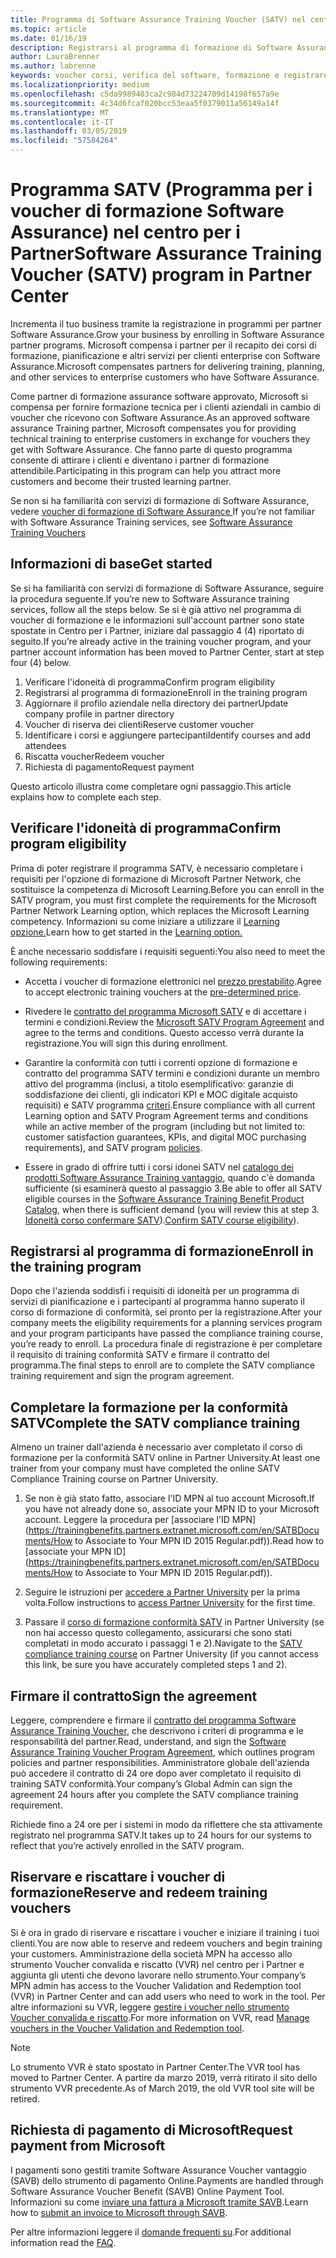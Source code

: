 ```yaml
---
title: Programma di Software Assurance Training Voucher (SATV) nel centro per i Partner | Centro per i partner
ms.topic: article
ms.date: 01/16/19
description: Registrarsi al programma di formazione di Software Assurance
author: LauraBrenner
ms.author: labrenne
keywords: voucher corsi, verifica del software, formazione e registrare in SATV, SATV
ms.localizationpriority: medium
ms.openlocfilehash: c5da9989403ca2c984d73224709d14198f657a9e
ms.sourcegitcommit: 4c34d6fcaf020bcc53eaa5f0379011a56149a14f
ms.translationtype: MT
ms.contentlocale: it-IT
ms.lasthandoff: 03/05/2019
ms.locfileid: "57584264"
---
```

# <a name="software-assurance-training-voucher-satv-program-in-partner-center"></a><span data-ttu-id="193f5-104">Programma SATV (Programma per i voucher di formazione Software Assurance) nel centro per i Partner</span><span class="sxs-lookup"><span data-stu-id="193f5-104">Software Assurance Training Voucher (SATV) program in Partner Center</span></span>

<span data-ttu-id="193f5-105">Incrementa il tuo business tramite la registrazione in programmi per partner Software Assurance.</span><span class="sxs-lookup"><span data-stu-id="193f5-105">Grow your business by enrolling in Software Assurance partner programs.</span></span> <span data-ttu-id="193f5-106">Microsoft compensa i partner per il recapito dei corsi di formazione, pianificazione e altri servizi per clienti enterprise con Software Assurance.</span><span class="sxs-lookup"><span data-stu-id="193f5-106">Microsoft compensates partners for delivering training, planning, and other services to enterprise customers who have Software Assurance.</span></span> 

<span data-ttu-id="193f5-107">Come partner di formazione assurance software approvato, Microsoft si compensa per fornire formazione tecnica per i clienti aziendali in cambio di voucher che ricevono con Software Assurance.</span><span class="sxs-lookup"><span data-stu-id="193f5-107">As an approved software assurance Training partner, Microsoft compensates you for providing technical training to enterprise customers in exchange for vouchers they get with Software Assurance.</span></span> <span data-ttu-id="193f5-108">Che fanno parte di questo programma consente di attirare i clienti e diventano i partner di formazione attendibile.</span><span class="sxs-lookup"><span data-stu-id="193f5-108">Participating in this program can help you attract more customers and become their trusted learning partner.</span></span>

<span data-ttu-id="193f5-109">Se non si ha familiarità con servizi di formazione di Software Assurance, vedere [voucher di formazione di Software Assurance ](https://trainingbenefits.partners.extranet.microsoft.com/en/SATV/Pages/default.aspx)</span><span class="sxs-lookup"><span data-stu-id="193f5-109">If you’re not familiar with Software Assurance Training services, see [Software Assurance Training Vouchers ](https://trainingbenefits.partners.extranet.microsoft.com/en/SATV/Pages/default.aspx)</span></span>

## <a name="get-started"></a><span data-ttu-id="193f5-110">Informazioni di base</span><span class="sxs-lookup"><span data-stu-id="193f5-110">Get started</span></span>

<span data-ttu-id="193f5-111">Se si ha familiarità con servizi di formazione di Software Assurance, seguire la procedura seguente.</span><span class="sxs-lookup"><span data-stu-id="193f5-111">If you’re new to Software Assurance training services, follow all the steps below.</span></span> <span data-ttu-id="193f5-112">Se si è già attivo nel programma di voucher di formazione e le informazioni sull'account partner sono state spostate in Centro per i Partner, iniziare dal passaggio 4 (4) riportato di seguito.</span><span class="sxs-lookup"><span data-stu-id="193f5-112">If you’re already active in the training voucher program, and your partner account information has been moved to Partner Center, start at step four (4) below.</span></span> 

1. <span data-ttu-id="193f5-113">Verificare l'idoneità di programma</span><span class="sxs-lookup"><span data-stu-id="193f5-113">Confirm program eligibility</span></span>
2. <span data-ttu-id="193f5-114">Registrarsi al programma di formazione</span><span class="sxs-lookup"><span data-stu-id="193f5-114">Enroll in the training program</span></span>
3. <span data-ttu-id="193f5-115">Aggiornare il profilo aziendale nella directory dei partner</span><span class="sxs-lookup"><span data-stu-id="193f5-115">Update company profile in partner directory</span></span>
4. <span data-ttu-id="193f5-116">Voucher di riserva dei clienti</span><span class="sxs-lookup"><span data-stu-id="193f5-116">Reserve customer voucher</span></span>
5. <span data-ttu-id="193f5-117">Identificare i corsi e aggiungere partecipanti</span><span class="sxs-lookup"><span data-stu-id="193f5-117">Identify courses and add attendees</span></span>
6. <span data-ttu-id="193f5-118">Riscatta voucher</span><span class="sxs-lookup"><span data-stu-id="193f5-118">Redeem voucher</span></span>
7. <span data-ttu-id="193f5-119">Richiesta di pagamento</span><span class="sxs-lookup"><span data-stu-id="193f5-119">Request payment</span></span>

<span data-ttu-id="193f5-120">Questo articolo illustra come completare ogni passaggio.</span><span class="sxs-lookup"><span data-stu-id="193f5-120">This article explains how to complete each step.</span></span>

## <a name="confirm-program-eligibility"></a><span data-ttu-id="193f5-121">Verificare l'idoneità di programma</span><span class="sxs-lookup"><span data-stu-id="193f5-121">Confirm program eligibility</span></span>

<span data-ttu-id="193f5-122">Prima di poter registrare il programma SATV, è necessario completare i requisiti per l'opzione di formazione di Microsoft Partner Network, che sostituisce la competenza di Microsoft Learning.</span><span class="sxs-lookup"><span data-stu-id="193f5-122">Before you can enroll in the SATV program, you must first complete the requirements for the Microsoft Partner Network Learning option, which replaces the Microsoft Learning competency.</span></span> <span data-ttu-id="193f5-123">Informazioni su come iniziare a utilizzare il [Learning opzione.](https://partner.microsoft.com/en-US/marketing/details/learning-option-enrollment#/)</span><span class="sxs-lookup"><span data-stu-id="193f5-123">Learn how to get started in the [Learning option.](https://partner.microsoft.com/en-US/marketing/details/learning-option-enrollment#/)</span></span>

<span data-ttu-id="193f5-124">È anche necessario soddisfare i requisiti seguenti:</span><span class="sxs-lookup"><span data-stu-id="193f5-124">You also need to meet the following requirements:</span></span>

- <span data-ttu-id="193f5-125">Accetta i voucher di formazione elettronici nel [prezzo prestabilito](https://partner.microsoft.com/en-US/membership/satv-voucher-pricing).</span><span class="sxs-lookup"><span data-stu-id="193f5-125">Agree to accept electronic training vouchers at the [pre-determined price](https://partner.microsoft.com/en-US/membership/satv-voucher-pricing).</span></span>

- <span data-ttu-id="193f5-126">Rivedere le [contratto del programma Microsoft SATV](https://aka.ms/satv_legal_agreement) e di accettare i termini e condizioni.</span><span class="sxs-lookup"><span data-stu-id="193f5-126">Review the [Microsoft SATV Program Agreement](https://aka.ms/satv_legal_agreement) and agree to the terms and conditions.</span></span> <span data-ttu-id="193f5-127">Questo accesso verrà durante la registrazione.</span><span class="sxs-lookup"><span data-stu-id="193f5-127">You will sign this during enrollment.</span></span> 

- <span data-ttu-id="193f5-128">Garantire la conformità con tutti i correnti opzione di formazione e contratto del programma SATV termini e condizioni durante un membro attivo del programma (inclusi, a titolo esemplificativo: garanzie di soddisfazione dei clienti, gli indicatori KPI e MOC digitale acquisto requisiti) e SATV programma [criteri](https://trainingbenefits.partners.extranet.microsoft.com/en/SATV/Pages/ProgramPolicies.aspx).</span><span class="sxs-lookup"><span data-stu-id="193f5-128">Ensure compliance with all current Learning option and SATV Program Agreement terms and conditions while an active member of the program (including but not limited to: customer satisfaction guarantees, KPIs, and digital MOC purchasing requirements), and SATV program [policies](https://trainingbenefits.partners.extranet.microsoft.com/en/SATV/Pages/ProgramPolicies.aspx).</span></span>

- <span data-ttu-id="193f5-129">Essere in grado di offrire tutti i corsi idonei SATV nel [catalogo dei prodotti Software Assurance Training vantaggio](https://aka.ms/SATV_catalog), quando c'è domanda sufficiente (si esaminerà questo al passaggio 3.</span><span class="sxs-lookup"><span data-stu-id="193f5-129">Be able to offer all SATV eligible courses in the [Software Assurance Training Benefit Product Catalog](https://aka.ms/SATV_catalog), when there is sufficient demand (you will review this at step 3.</span></span> <span data-ttu-id="193f5-130">[Idoneità corso confermare SATV](https://trainingbenefits.partners.extranet.microsoft.com/en/SATV/Pages/ConfirmEligibility.aspx)).</span><span class="sxs-lookup"><span data-stu-id="193f5-130">[Confirm SATV course eligibility](https://trainingbenefits.partners.extranet.microsoft.com/en/SATV/Pages/ConfirmEligibility.aspx)).</span></span>

## <a name="enroll-in-the-training-program"></a><span data-ttu-id="193f5-131">Registrarsi al programma di formazione</span><span class="sxs-lookup"><span data-stu-id="193f5-131">Enroll in the training program</span></span>

<span data-ttu-id="193f5-132">Dopo che l'azienda soddisfi i requisiti di idoneità per un programma di servizi di pianificazione e i partecipanti al programma hanno superato il corso di formazione di conformità, sei pronto per la registrazione.</span><span class="sxs-lookup"><span data-stu-id="193f5-132">After your company meets the eligibility requirements for a planning services program and your program participants have passed the compliance training course, you’re ready to enroll.</span></span> <span data-ttu-id="193f5-133">La procedura finale di registrazione è per completare il requisito di training conformità SATV e firmare il contratto del programma.</span><span class="sxs-lookup"><span data-stu-id="193f5-133">The final steps to enroll are to complete the SATV compliance training requirement and sign the program agreement.</span></span>  

## <a name="complete-the-satv-compliance-training"></a><span data-ttu-id="193f5-134">Completare la formazione per la conformità SATV</span><span class="sxs-lookup"><span data-stu-id="193f5-134">Complete the SATV compliance training</span></span>

<span data-ttu-id="193f5-135">Almeno un trainer dall'azienda è necessario aver completato il corso di formazione per la conformità SATV online in Partner University.</span><span class="sxs-lookup"><span data-stu-id="193f5-135">At least one trainer from your company must have completed the online SATV Compliance Training course on Partner University.</span></span>
 
1. <span data-ttu-id="193f5-136">Se non è già stato fatto, associare l'ID MPN al tuo account Microsoft.</span><span class="sxs-lookup"><span data-stu-id="193f5-136">If you have not already done so, associate your MPN ID to your Microsoft account.</span></span> <span data-ttu-id="193f5-137">Leggere la procedura per [associare l'ID MPN](https://trainingbenefits.partners.extranet.microsoft.com/en/SATBDocuments/How to Associate to Your MPN ID 2015 Regular.pdf)).</span><span class="sxs-lookup"><span data-stu-id="193f5-137">Read how to [associate your MPN ID](https://trainingbenefits.partners.extranet.microsoft.com/en/SATBDocuments/How to Associate to Your MPN ID 2015 Regular.pdf)).</span></span>

2. <span data-ttu-id="193f5-138">Seguire le istruzioni per [accedere a Partner University](https://trainingbenefits.partners.extranet.microsoft.com/en/SATBDocuments/Partner_University_on-boarding.pdf) per la prima volta.</span><span class="sxs-lookup"><span data-stu-id="193f5-138">Follow instructions to [access Partner University](https://trainingbenefits.partners.extranet.microsoft.com/en/SATBDocuments/Partner_University_on-boarding.pdf) for the first time.</span></span>

3. <span data-ttu-id="193f5-139">Passare il [corso di formazione conformità SATV](https://partneruniversity.microsoft.com/?whr=uri:MicrosoftAccount&courseId=14461&scoId=dXsXmk7lB_2704778676) in Partner University (se non hai accesso questo collegamento, assicurarsi che sono stati completati in modo accurato i passaggi 1 e 2).</span><span class="sxs-lookup"><span data-stu-id="193f5-139">Navigate to the [SATV compliance training course](https://partneruniversity.microsoft.com/?whr=uri:MicrosoftAccount&courseId=14461&scoId=dXsXmk7lB_2704778676) on Partner University (if you cannot access this link, be sure you have accurately completed steps 1 and 2).</span></span>  

## <a name="sign-the-agreement"></a><span data-ttu-id="193f5-140">Firmare il contratto</span><span class="sxs-lookup"><span data-stu-id="193f5-140">Sign the agreement</span></span>

<span data-ttu-id="193f5-141">Leggere, comprendere e firmare il [contratto del programma Software Assurance Training Voucher](https://partners.microsoft.com/partnerprogram/Satv.aspx), che descrivono i criteri di programma e le responsabilità del partner.</span><span class="sxs-lookup"><span data-stu-id="193f5-141">Read, understand, and sign the [Software Assurance Training Voucher Program Agreement](https://partners.microsoft.com/partnerprogram/Satv.aspx), which outlines program policies and partner responsibilities.</span></span> <span data-ttu-id="193f5-142">Amministratore globale dell'azienda può accedere il contratto di 24 ore dopo aver completato il requisito di training SATV conformità.</span><span class="sxs-lookup"><span data-stu-id="193f5-142">Your company’s Global Admin can sign the agreement 24 hours after you complete the SATV compliance training requirement.</span></span>

<span data-ttu-id="193f5-143">Richiede fino a 24 ore per i sistemi in modo da riflettere che sta attivamente registrato nel programma SATV.</span><span class="sxs-lookup"><span data-stu-id="193f5-143">It takes up to 24 hours for our systems to reflect that you’re actively enrolled in the SATV program.</span></span> 

## <a name="reserve-and-redeem-training-vouchers"></a><span data-ttu-id="193f5-144">Riservare e riscattare i voucher di formazione</span><span class="sxs-lookup"><span data-stu-id="193f5-144">Reserve and redeem training vouchers</span></span>

<span data-ttu-id="193f5-145">Si è ora in grado di riservare e riscattare i voucher e iniziare il training i tuoi clienti.</span><span class="sxs-lookup"><span data-stu-id="193f5-145">You are now able to reserve and redeem vouchers and begin training your customers.</span></span> <span data-ttu-id="193f5-146">Amministrazione della società MPN ha accesso allo strumento Voucher convalida e riscatto (VVR) nel centro per i Partner e aggiunta gli utenti che devono lavorare nello strumento.</span><span class="sxs-lookup"><span data-stu-id="193f5-146">Your company’s MPN admin has access to the Voucher Validation and Redemption tool (VVR) in Partner Center and can add users who need to work in the tool.</span></span> <span data-ttu-id="193f5-147">Per altre informazioni su VVR, leggere [gestire i voucher nello strumento Voucher convalida e riscatto](voucher-validation-tool.md).</span><span class="sxs-lookup"><span data-stu-id="193f5-147">For more information on VVR, read [Manage vouchers in the Voucher Validation and Redemption tool](voucher-validation-tool.md).</span></span>

>[!Note]
><span data-ttu-id="193f5-148">Lo strumento VVR è stato spostato in Partner Center.</span><span class="sxs-lookup"><span data-stu-id="193f5-148">The VVR tool has moved to Partner Center.</span></span> <span data-ttu-id="193f5-149">A partire da marzo 2019, verrà ritirato il sito dello strumento VVR precedente.</span><span class="sxs-lookup"><span data-stu-id="193f5-149">As of March 2019, the old VVR tool site will be retired.</span></span>

## <a name="request-payment-from-microsoft"></a><span data-ttu-id="193f5-150">Richiesta di pagamento di Microsoft</span><span class="sxs-lookup"><span data-stu-id="193f5-150">Request payment from Microsoft</span></span>

<span data-ttu-id="193f5-151">I pagamenti sono gestiti tramite Software Assurance Voucher vantaggio (SAVB) dello strumento di pagamento Online.</span><span class="sxs-lookup"><span data-stu-id="193f5-151">Payments are handled through Software Assurance Voucher Benefit (SAVB) Online Payment Tool.</span></span>  <span data-ttu-id="193f5-152">Informazioni su come [inviare una fattura a Microsoft tramite SAVB](https://trainingbenefits.partners.extranet.microsoft.com/en/SATV/Pages/GetPaid.aspx).</span><span class="sxs-lookup"><span data-stu-id="193f5-152">Learn how to [submit an invoice to Microsoft through SAVB](https://trainingbenefits.partners.extranet.microsoft.com/en/SATV/Pages/GetPaid.aspx).</span></span>

<span data-ttu-id="193f5-153">Per altre informazioni leggere il [domande frequenti su](vvr-faq.md).</span><span class="sxs-lookup"><span data-stu-id="193f5-153">For additional information read the [FAQ](vvr-faq.md).</span></span>
